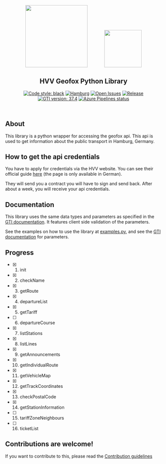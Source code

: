 <div align="center">

<img src="https://upload.wikimedia.org/wikipedia/commons/9/9d/LogoHVV.svg" width="200" style="margin-right: 50px">

<img src="https://upload.wikimedia.org/wikipedia/commons/thumb/5/5d/GEOFOX-LOGO.jpg/320px-GEOFOX-LOGO.jpg" width="120">

</div>

<h2 align="center">HVV Geofox Python Library</h2>

<p align="center">
  <a href="https://github.com/psf/black"><img alt="Code style: black" src="https://img.shields.io/badge/code%20style-black-000000.svg"></a>
  <a href=""><img alt="Hamburg" src="https://img.shields.io/badge/city-hamburg-e3000f"></a>
  <a href="https://github.com/vigonotion/pygti/issues"><img alt="Open Issues" src="https://img.shields.io/github/issues/vigonotion/pygti"></a>
  <a href="https://github.com/vigonotion/pygti/releases"><img alt="Release" src="https://img.shields.io/github/release/vigonotion/pygti"></a>
  <a href="https://api-test.geofox.de/gti/doc/index.jsp"><img alt="GTI version: 37.4" src="https://img.shields.io/badge/gti%20version-37.4-green.svg"></a>
  <a href="https://dev.azure.com/vigonotion/pygti/_build/latest?definitionId=1&branchName=master"><img alt="Azure Pipelines status" src="https://dev.azure.com/vigonotion/pygti/_apis/build/status/vigonotion.pygti?branchName=master"></a>

</p>

<p><br /></p>

## About

This library is a python wrapper for accessing the geofox api. This api is used to get information about the public transport in Hamburg, Germany.

## How to get the api credentials

You have to apply for credentials via the HVV website. You can see their official guide [here](https://www.hvv.de/de/fahrplaene/abruf-fahrplaninfos/datenabruf) (the page is only available in German).

They will send you a contract you will have to sign and send back. After about a week, you will receive your api credentials.

## Documentation

This library uses the same data types and parameters as specified in the [GTI documentation](https://api-test.geofox.de/gti/doc/index.jsp). It features client side validation of the parameters.

See the examples on how to use the library at [examples.py](examples.py), and see the [GTI documentation](https://api-test.geofox.de/gti/doc/index.jsp) for parameters.

## Progress

- [x] 1. init
- [x] 2. checkName
- [x] 3. getRoute
- [x] 4. departureList
- [x] 5. getTariff
- [ ] 6. departureCourse
- [x] 7. listStations
- [x] 8. listLines
- [x] 9. getAnnouncements
- [x] 10. getIndividualRoute
- [x] 11. getVehicleMap
- [X] 12. getTrackCoordinates
- [x] 13. checkPostalCode
- [x] 14. getStationInformation
- [ ] 15. tariffZoneNeighbours
- [ ] 16. ticketList



## Contributions are welcome!

If you want to contribute to this, please read the [Contribution guidelines](CONTRIBUTING.md)
